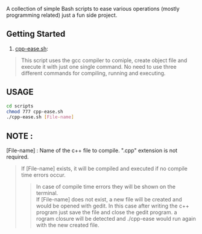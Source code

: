 A collection of simple Bash scripts to ease various operations (mostly programming related)
just a fun side project.

## Getting Started

1. [cpp-ease.sh](scripts/cpp-ease.sh):
> This script uses the gcc compiler to comiple, create object file and execute it with just one single command.
> No need to use three different commands for compiling, running and executing.
## USAGE
```bash
cd scripts
chmod 777 cpp-ease.sh
./cpp-ease.sh [File-name]
```
## NOTE :
[File-name] : Name of the c++ file to compile. ".cpp" extension is not required.
>If [File-name] exists, it will be compiled and executed if no compile time errors occur.
>>In case of compile time errors they will be shown on the terminal.<br>
>If [File-name] does not exist, a new file will be created and would be opened with gedit.
>>In this case after writing the c++ program just save the file and close the gedit program.
a rogram closure will be detected and ./cpp-ease would run again with the new created file.
